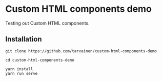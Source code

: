 # Custom HTML components demo

Testing out Custom HTML components.

## Installation

```
git clone https://github.com/tarvainen/custom-html-components-demo

cd custom-html-components-demo

yarn install
yarn run serve
```
